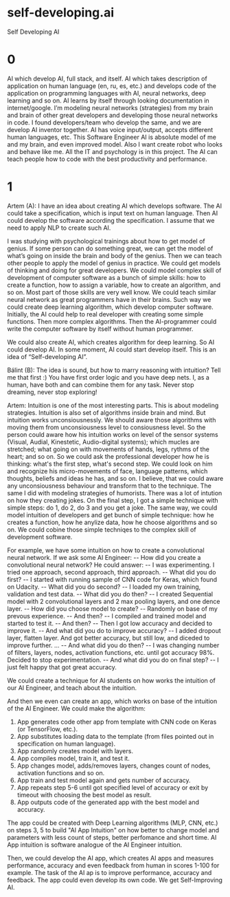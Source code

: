 # self-developing.ai
Self Developing AI

# 0

AI which develop AI, full stack, and itself. AI which takes description of application on human language (en, ru, es, etc.) and develops code of the application on programming languages with AI, neural networks, deep learning and so on. AI learns by itself through looking documentation in internet/google. I’m modeling neural networks (strategies) from my brain and brain of other great developers and developing those neural networks in code. I found developers/team who develop the same, and we are develop AI inventor together. AI has voice input/output, accepts different human languages, etc. This Software Engineer AI is absolute model of me and my brain, and even improved model. Also I want create robot who looks and behave like me. All the IT and psychology is in this project. The AI can teach people how to code with the best productivity and performance.

# 1

Artem (A):
I have an idea about creating AI which develops software. The AI could take a specification, which is input text on human language. Then AI could develop the software according the specification. I assume that we need to apply NLP to create such AI.

I was studying with psychological trainings about how to get model of genius. If some person can do something great, we can get the model of what’s going on inside the brain and body of the genius. Then we can teach other people to apply the model of genius in practice. We could get models of thinking and doing for great developers. We could model complex skill of development of computer software as a bunch of simple skills: how to create a function, how to assign a variable, how to create an algorithm, and so on. Most part of those skills are very well know. We could teach similar neural network as great programmers have in their brains. Such way we could create deep learning algorithm, which develop computer software. Initially, the AI could help to real developer with creating some simple functions. Then more complex algorithms. Then the AI-programmer could write the computer software by itself without human programmer.

We could also create AI, which creates algorithm for deep learning. So AI could develop AI. In some moment, AI could start develop itself. This is an idea of “Self-developing AI”.

Bálint (B):
The idea is sound, but how to marry reasoning with intuition? Tell me that first :) You have first order logic and you have deep nets. I, as a human, have both and can combine them for any task. Never stop dreaming, never stop exploring!

Artem:
Intuition is one of the most interesting parts. This is about modeling strategies. Intuition is also set of algorithms inside brain and mind. But intuition works unconsiousnessly. We should aware those algorithms with moving them from unconsiousness level to consiousness level. So the person could aware how his intuition works on level of the sensor systems (Visual, Audial, Kinestetic, Audio-digital systems); which mucles are stretched; what going on with movements of hands, legs, rythms of the heart; and so on. So we could ask the professional developer how he is thinking: what's the first step, what's second step. We could look on him and recognize his micro-movements of face, language patterns, which thoughts, beliefs and ideas he has, and so on. I believe, that we could aware any unconsiousness behaviour and transform that to the technique. The same I did with modeling strategies of humorists. There was a lot of intution on how they creating jokes. On the final step, I got a simple technique with simple steps: do 1, do 2, do 3 and you get a joke. The same way, we could model intuition of developers and get bunch of simple technique: how he creates a function, how he anylize data, how he choose algorithms and so on. We could cobine those simple techniqes to the complex skill of development software.

For example, we have some intuition on how to create a convolutional neural network. If we ask some AI Engineer:
-- How did you create a convolutional neural network?
He could answer:
-- I was experimenting. I tried one approach, second approach, third approach.
-- What did you do first?
-- I started with running sample of CNN code for Keras, which found on Udacity.
-- What did you do second?
-- I loaded my own training, validation and test data.
-- What did you do then?
-- I created Sequential model with 2 convolutional layers and 2 max pooling layers, and one dence layer.
-- How did you choose model to create?
-- Randomly on base of my prevous experience.
-- And then?
-- I compiled and trained model and started to test it.
-- And then?
-- Then I got low accuracy and decided to improve it.
-- And what did you do to improve accuracy?
-- I added dropout layer, flatten layer. And got better accuracy, but still low, and diceded to improve further.
...
-- And what did you do then?
-- I was changing number of filters, layers, nodes, activation functions, etc. until got accuracy 98%. Decided to stop experimentation.
-- And what did you do on final step?
-- I just felt happy that got great accuracy.

We could create a technique for AI students on how works the intuition of our AI Engineer, and teach about the intuition.

And then we even can create an app, which works on base of the intuition of the AI Engineer. We could make the algorithm:
1. App generates code other app from template with CNN code on Keras (or TensorFlow, etc.).
2. App substitutes loading data to the template (from files pointed out in specification on human language).
3. App randomly creates model with layers.
4. App compiles model, train it, and test it.
5. App changes model, adds/removes layers, changes count of nodes, activation functions and so on.
6. App train and test model again and gets number of accuracy.
7. App repeats step 5-6 until got specified level of accuracy or exit by timeout with choosing the best model as result.
8. App outputs code of the generated app with the best model and accuracy.

The app could be created with Deep Learning algorithms (MLP, CNN, etc.) on steps 3, 5 to build "AI App Intuition" on how better to change model and parameters with less count of steps, better perfomance and short time. AI App intuition is software analogue of the AI Engineer intuition.

Then, we could develop the AI app, which creates AI apps and measures performance, accuracy and even feedback from human in scores 1-100 for example. The task of the AI ap is to improve performance, accuracy and feedback. The app could even develop its own code. We get Self-Improving AI.

